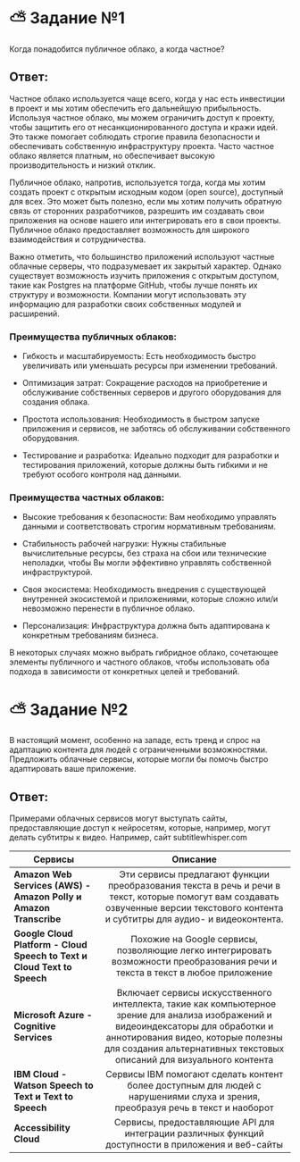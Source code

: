 # :partly_sunny: Задание №1

Когда понадобится публичное облако, а когда частное?

## Ответ:

Частное облако используется чаще всего, когда у нас есть инвестиции в проект и мы хотим обеспечить его дальнейшую прибыльность. Используя частное облако, мы можем ограничить доступ к проекту, чтобы защитить его от несанкционированного доступа и кражи идей. Это также помогает соблюдать строгие правила безопасности и обеспечивать собственную инфраструктуру проекта. Часто частное облако является платным, но обеспечивает высокую производительность и низкий отклик.

Публичное облако, напротив, используется тогда, когда мы хотим создать проект с открытым исходным кодом (open source), доступный для всех. Это может быть полезно, если мы хотим получить обратную связь от сторонних разработчиков, разрешить им создавать свои приложения на основе нашего или интегрировать его в свои проекты. Публичное облако предоставляет возможность для широкого взаимодействия и сотрудничества.

Важно отметить, что большинство приложений используют частные облачные серверы, что подразумевает их закрытый характер. Однако существует возможность изучить приложения с открытым доступом, такие как Postgres на платформе GitHub, чтобы лучше понять их структуру и возможности. Компании могут использовать эту информацию для разработки своих собственных модулей и расширений. 

### Преимущества публичных облаков:
- Гибкость и масштабируемость:
Есть необходимость быстро увеличивать или уменьшать ресурсы при изменении требований.


- Оптимизация затрат:
Сокращение расходов на приобретение и обслуживание собственных серверов и другого оборудования для создания облака.


- Простота использования:
Необходимость в быстром запуске приложения и сервисов, не заботясь об обслуживании собственного оборудования.


- Тестирование и разработка:
Идеально подходит для разработки и тестирования приложений, которые должны быть гибкими и не требуют особого контроля над данными.


### Преимущества частных облаков:

- Высокие требования к безопасности:
Вам необходимо управлять данными и соответствовать строгим нормативным требованиям.


- Стабильность рабочей нагрузки:
Нужны стабильные вычислительные ресурсы, без страха на сбои или технические неполадки, чтобы Вы могли эффективно управлять собственной инфраструктурой.

- Своя экосистема:
 Необходимость внедрения с существующей внутренней экосистемой и приложениями, которые сложно или/и невозможно перенести в публичное облако.


- Персонализация:
Инфраструктура должна быть адаптирована к конкретным требованиям бизнеса.


В некоторых случаях можно выбрать гибридное облако, сочетающее элементы публичного и частного облаков, чтобы использовать оба подхода в зависимости от конкретных целей и требований.



# :partly_sunny: Задание №2

В настоящий момент, особенно на западе, есть тренд и спрос на адаптацию контента для людей с ограниченными возможностями. Предложить облачные сервисы, которые могли бы помочь быстро адаптировать ваше приложение.

## Ответ:


Примерами облачных сервисов могут выступать сайты, предоставляющие доступ к нейросетям, которые, например, могут делать субтитры к видео. Например, сайт subtitlewhisper.com

| Сервисы | Описание |
|-----------------------|:--------------------:|
| **Amazon Web Services (AWS) - Amazon Polly и Amazon Transcribe** | Эти сервисы предлагают функции преобразования текста в речь и речи в текст, которые помогут вам создавать озвученные версии текстового контента и субтитры для аудио- и видеоконтента. | 
| **Google Cloud Platform - Cloud Speech to Text и Cloud Text to Speech** | Похожие на Google сервисы, позволяющие легко интегрировать возможности преобразования речи и текста в текст в любое приложение | 
|  **Microsoft Azure - Cognitive Services** | Включает сервисы искусственного интеллекта, такие как компьютерное зрение для анализа изображений и видеоиндексаторы для обработки и аннотирования видео, которые полезны для создания альтернативных текстовых описаний для визуального контента | 
| **IBM Cloud - Watson Speech to Text и Text to Speech** | Сервисы IBM помогают сделать контент более доступным для людей с нарушениями слуха и зрения, преобразуя речь в текст и наоборот|
| **Accessibility Cloud** | Сервисы, предоставляющие API для интеграции различных функций доступности в приложения и веб-сайты|
